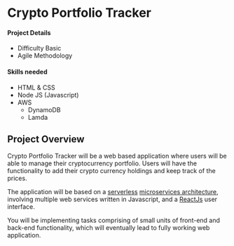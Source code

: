 # Crypto Portfolio Tracker

#### Project Details
- Difficulty Basic
- Agile Methodology
#### Skills needed
- HTML & CSS
- Node JS (Javascript)
- AWS
	- DynamoDB
	- Lamda

## Project Overview

Crypto Portfolio Tracker will be a web based application where users will be able to manage their cryptocurrency portfolio. Users will have the functionality to add their crypto currency holdings and keep track of the prices.

The application will be based on a [serverless](https://www.cloudflare.com/en-gb/learning/serverless/what-is-serverless/) [microservices architecture](https://www.ibm.com/uk-en/cloud/learn/microservices), involving multiple web services written in Javascript, and a [ReactJs](https://reactjs.org/) user interface.

You will be implementing tasks comprising of small units of front-end and back-end functionality, which will eventually lead to fully working web application.